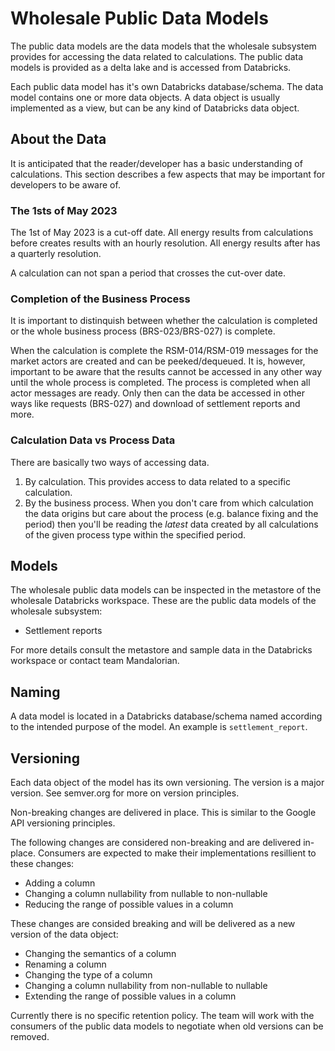 # Wholesale Public Data Models

The public data models are the data models that the wholesale subsystem provides for accessing the data related to calculations. The public data models is provided as a delta lake and is accessed from Databricks.

Each public data model has it's own Databricks database/schema. The data model contains one or more data objects. A data object is usually implemented as a view, but can be any kind of Databricks data object.

## About the Data

It is anticipated that the reader/developer has a basic understanding of calculations.
This section describes a few aspects that may be important for developers to be aware of.

### The 1sts of May 2023

The 1st of May 2023 is a cut-off date. All energy results from calculations before creates results with an hourly resolution. All energy results after has a quarterly resolution.

A calculation can not span a period that crosses the cut-over date.

### Completion of the Business Process

It is important to distinquish between whether the calculation is completed or the whole business process (BRS-023/BRS-027) is complete.

When the calculation is complete the RSM-014/RSM-019 messages for the market actors are created and can be peeked/dequeued. It is, however, important to be aware that the results cannot be accessed in any other way until the whole process is completed. The process is completed when all actor messages are ready. Only then can the data be accessed in other ways like requests (BRS-027) and download of settlement reports and more.

### Calculation Data vs Process Data

There are basically two ways of accessing data.

1. By calculation. This provides access to data related to a specific calculation.
2. By the business process. When you don't care from which calculation the data origins but care about the process (e.g. balance fixing and the period) then you'll be reading the _latest_ data created by all calculations of the given process type within the specified period.

## Models

The wholesale public data models can be inspected in the metastore of the wholesale Databricks workspace. These are the public data models of the wholesale subsystem:

- Settlement reports

For more details consult the metastore and sample data in the Databricks workspace or contact team Mandalorian.

## Naming

A data model is located in a Databricks database/schema named according to the intended purpose of the model. An example is `settlement_report`.

## Versioning

Each data object of the model has its own versioning. The version is a major version. See semver.org for more on version principles.

Non-breaking changes are delivered in place. This is similar to the Google API versioning principles.

The following changes are considered non-breaking and are delivered in-place. Consumers are expected to make their implementations resillient to these changes:

- Adding a column
- Changing a column nullability from nullable to non-nullable
- Reducing the range of possible values in a column

These changes are consided breaking and will be delivered as a new version of the data object:

- Changing the semantics of a column
- Renaming a column
- Changing the type of a column
- Changing a column nullability from non-nullable to nullable
- Extending the range of possible values in a column

Currently there is no specific retention policy. The team will work with the consumers of the public data models to negotiate when old versions can be removed.
